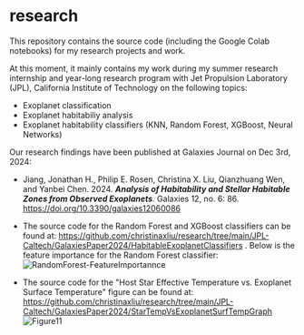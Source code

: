 # research
This repository contains the source code (including the Google Colab notebooks) for my research projects and work.

At this moment, it mainly contains my work during my summer research internship and year-long research program with Jet Propulsion Laboratory (JPL), California Institute of Technology on the following topics:
- Exoplanet classification
- Exoplanet habitabiliy analysis
- Exoplanet habitability classifiers (KNN, Random Forest, XGBoost, Neural Networks)

Our research findings have been published at Galaxies Journal on Dec 3rd, 2024:
- Jiang, Jonathan H., Philip E. Rosen, Christina X. Liu, Qianzhuang Wen, and Yanbei Chen. 2024. ***Analysis of Habitability and Stellar Habitable Zones from Observed Exoplanets***. Galaxies 12, no. 6: 86. https://doi.org/10.3390/galaxies12060086
- The source code for the Random Forest and XGBoost classifiers can be found at: https://github.com/christinaxliu/research/tree/main/JPL-Caltech/GalaxiesPaper2024/HabitableExoplanetClassifiers .
  Below is the feature importance for the Random Forest classifier:
  ![RandomForest-FeatureImportannce](https://github.com/user-attachments/assets/37c8027a-4bd4-496f-b0cc-4413129d086a)


- The source code for the "Host Star Effective Temperature vs. Exoplanet Surface Temperature" figure can be found at: https://github.com/christinaxliu/research/tree/main/JPL-Caltech/GalaxiesPaper2024/StarTempVsExoplanetSurfTempGraph
  ![Figure11](https://github.com/user-attachments/assets/6d294515-3356-4d7a-84c5-326ff615c151)


